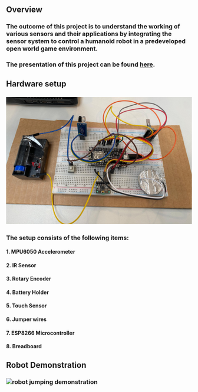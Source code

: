 ## Overview
### The outcome of this project is to understand the working of various sensors and their applications by integrating the sensor system to control a humanoid robot in a predeveloped open world game environment.

### The presentation of this project can be found [here](presentation.pdf).

## Hardware setup
### ![Hardware setup](images/hardware_setup.jpg)


### The setup consists of the following items:
#### 1. MPU6050 Accelerometer
#### 2. IR Sensor
#### 3. Rotary Encoder
#### 4. Battery Holder
#### 5. Touch Sensor
#### 6. Jumper wires
#### 7. ESP8266 Microcontroller
#### 8. Breadboard

## Robot Demonstration
### ![robot jumping demonstration](images/robot_jumping_gif.gif)
